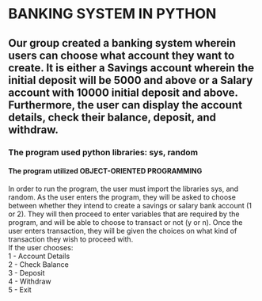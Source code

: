 # BANKING SYSTEM IN PYTHON
## Our group created a banking system wherein users can choose what account they want to create. It is either a Savings account wherein the initial deposit will be 5000 and above or a Salary account with 10000 initial deposit and above. Furthermore, the user can display the account details, check their balance, deposit, and withdraw. 
### The program used python libraries: sys, random
#### The program utilized OBJECT-ORIENTED PROGRAMMING

In order to run the program, the user must import the libraries sys, and random. As the user enters the program, they will be asked to choose between whether they intend to create a savings or salary bank account (1 or 2). They will then proceed to enter variables that are required by the program, and will be able to choose to transact or not (y or n). Once the user enters transaction, they will be given the choices on what kind of transaction they wish to proceed with. <br>
If the user chooses: <br>
1 - Account Details <br>
2 - Check Balance <br>
3 - Deposit <br>
4 - Withdraw <br>
5 - Exit
<div hidden>
@startuml uml
class Savings <|--class Salary
class Savings {
  name
  address
  pin
  phone_number
  balance
  +account_detail()
+deposit()
+withdraw()
+check_balance()
+display_receipt()
+transaction()
+user_pin()
+user_balance()
+runSAVINGS()

}

class Salary {
name
address
pin
phone_number
employer
empID
balance
account_number
+getName()
+getAddress()
+getPhone_number()
+getAccountNumber
+getBalance()
+getEmployer()
+getEmpID()
+salary_details()
+withdraw_pass()
+print_salary()
+transaction()
+user_balance()
+runSALARY



}
@enduml
<\div>
![](firstDiagram.svg)

Ratings: <br>
Code Reusability 4/4 <br>
Maintainability 4/4 <br>
Scalability 4/4 <br>
Execution 4/4 <br>
Originality 4/4 <br>
Overall impression 4/4 

Video Link: [Video Presentation](https://www.youtube.com/watch?v=2ee2iAZHNPs&ab_channel=LANCEFREDERICKDIMAANO-BSU)
